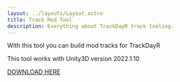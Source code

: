 ```yaml
---
layout: ../layouts/Layout.astro
title: Track Mod Tool
description: Everything about TrackDayR track tooling.
---
```


With this tool you can build mod tracks for TrackDayR

This tool works with Unity3D version 2022.1.10

[DOWNLOAD HERE](https://drive.google.com/file/d/1-Mu6Ohh6gVXsEsB7PlkdlPaQp5VEGtPq/view?usp=share_link)
